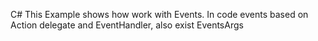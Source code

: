 C# This Example shows how work with Events. In code events based on Action delegate and EventHandler, also exist EventsArgs
